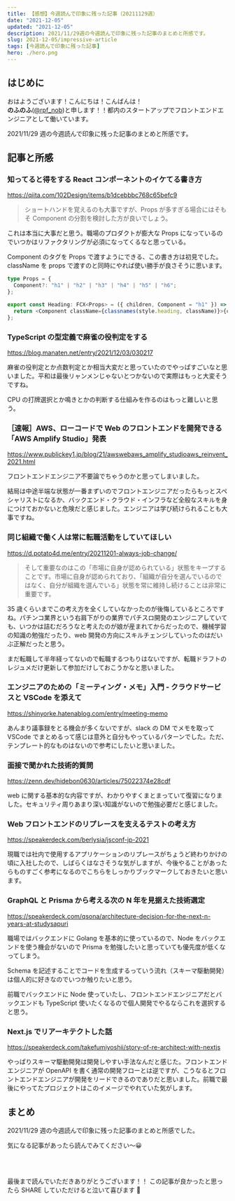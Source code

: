 ```yaml
---
title: 【感想】今週読んで印象に残った記事（20211129週）
date: "2021-12-05"
updated: "2021-12-05"
description: 2021/11/29週の今週読んで印象に残った記事のまとめと所感です。
slug: 2021-12-05/impressive-article
tags: [今週読んで印象に残った記事]
hero: ./hero.png
---
```


## はじめに

おはようございます！こんにちは！こんばんは！<br>
**のふのふ**([@rpf_nob](https://twitter.com/rpf_nob))と申します！！都内のスタートアップでフロントエンドエンジニアとして働いています。

2021/11/29 週の今週読んで印象に残った記事のまとめと所感です。

## 記事と所感

### 知ってると得をする React コンポーネントのイケてる書き方

https://qiita.com/102Design/items/b1dcebbbc768c65befc9

> ショートハンドを覚えるのも大事ですが、Props が多すぎる場合にはそもそ Component の分割を検討した方が良いでしょう。

これは本当に大事だと思う。職場のプロダクトが膨大な Props になっているのでいつかはリファクタリングが必須になってくるなと思っている。

Component のタグを Props で渡すようにできる、この書き方は初見でした。className を props で渡すのと同時にやれば使い勝手が良さそうに思います。

```ts
type Props = {
  Component?: "h1" | "h2" | "h3" | "h4" | "h5" | "h6";
};

export const Heading: FCX<Props> = ({ children, Component = "h1" }) => {
  return <Component className={classnames(style.heading, className)}>{children}</Component>;
};
```

### TypeScript の型定義で麻雀の役判定をする

https://blog.manaten.net/entry/2021/12/03/030217

麻雀の役判定とか点数判定とか相当大変だと思っていたのでやっぱすごいなと思いました。平和は最後リャンメンじゃないとつかないので実際はもっと大変そうですね。

CPU の打牌選択とか鳴きとかの判断する仕組みを作るのはもっと難しいと思う。

### ［速報］AWS、ローコードで Web のフロントエンドを開発できる「AWS Amplify Studio」発表

https://www.publickey1.jp/blog/21/awswebaws_amplify_studioaws_reinvent_2021.html

フロントエンドエンジニア不要論でちゃうのかと思ってしまいました。

結局は中途半端な状態が一番まずいのでフロントエンジニアだったらもっとスペシャリストになるか、バックエンド・クラウド・インフラなど全般なスキルを身につけておかないと危険だと感じました。エンジニアは学び続けられることも大事ですね。

### 同じ組織で働く人は常に転職活動をしていてほしい

https://d.potato4d.me/entry/20211201-always-job-change/

> そして重要なのはこの「市場に自身が認められている」状態をキープすることです。市場に自身が認められており、「組織が自分を選んでいるのではなく、自分が組織を選んでいる」状態を常に維持し続けることは非常に重要です。

35 歳くらいまでこの考え方を全くしていなかったのが後悔しているところですね。パチンコ業界という右肩下がりの業界でパチスロ開発のエンジニアしていても、いつかは詰むだろうなと考えたのが娘が産まれてからだったので、機械学習の知識の勉強だったり、web 開発の方向にスキルチェンジしていったのはだいぶ正解だったと思う。

まだ転職して半年経ってないので転職するつもりはないですが、転職ドラフトのレジュメだけ更新して参加だけしておこうかなと思いました。

### エンジニアのための「ミーティング・メモ」入門 - クラウドサービスと VSCode を添えて

https://shinyorke.hatenablog.com/entry/meeting-memo

あんまり議事録をとる機会が多くないですが、slack の DM でメモを取って VSCode でまとめるって感じは意外と自分もやっているパターンでした。ただ、テンプレート的なものはないので参考にしたいと思いました。

### 面接で聞かれた技術的質問

https://zenn.dev/hidebon0630/articles/75022374e28cdf

web に関する基本的な内容ですが、わかりやすくまとまっていて復習になりました。セキュリティ周りあまり深い知識がないので勉強必要だと感じました。

### Web フロントエンドのリプレースを支えるテストの考え方

https://speakerdeck.com/berlysia/jsconf-jp-2021

現職では社内で使用するアプリケーションのリプレースがちょうど終わりかけの頃に入社したので、しばらくはなさそうな気がしますが、今後やることがあったらものすごく参考になるのでこちらをしっかりブックマークしておきたいと思います。

### GraphQL と Prisma から考える次の N 年を見据えた技術選定

https://speakerdeck.com/qsona/architecture-decision-for-the-next-n-years-at-studysapuri

職場ではバックエンドに Golang を基本的に使っているので、Node をバックエンドを使う機会がないので Prisma を勉強したいと思っていても優先度が低くなってしまう。

Schema を記述することでコードを生成するっていう流れ（スキーマ駆動開発）は個人的に好きなのでいつか触りたいと思う。

前職でバックエンドに Node 使っていたし、フロントエンドエンジニアだとバックエンドも TypeScript 使いたくなるので個人開発でやるならこれを選択すると思う。

### Next.js でリアーキテクトした話

https://speakerdeck.com/takefumiyoshii/story-of-re-architect-with-nextjs

やっぱりスキーマ駆動開発は開発しやすい手法なんだと感じた。フロントエンドエンジニアが OpenAPI を書く通常の開発フローとは逆ですが、こうなるとフロントエンドエンジニアが開発をリードできるのでありだと思いました。前職で最後にやってたプロジェクトはこのイメージでやれていた気がします。

## まとめ

2021/11/29 週の今週読んで印象に残った記事のまとめと所感でした。

気になる記事があったら読んでみてください〜😀

<br>
<br>

最後まで読んでいただきありがとうございます！！
この記事が良かったと思ったら SHARE していただけると泣いて喜びます 🤣
